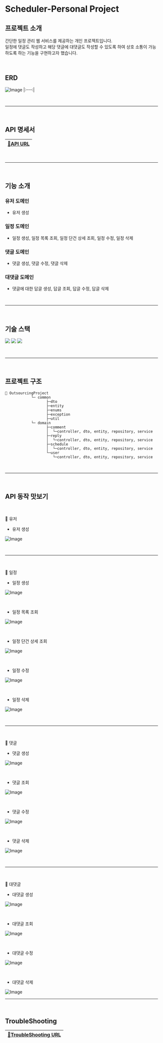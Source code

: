 # Scheduler-Personal Project
## 프로젝트 소개
간단한 일정 관리 웹 서비스를 제공하는 개인 프로젝트입니다.<br>
일정에 댓글도 작성하고 해당 댓글에 대댓글도 작성할 수 있도록 하여 상호 소통이 가능하도록 하는 기능을 구현하고자 했습니다.
<br>

<br>

## ERD
![Image](https://github.com/user-attachments/assets/ba6b90a0-e93f-44a1-be81-eb5040466a42)
|:---:|

<br>

-----

<br>

## API 명세서
|[🔗API URL](https://www.notion.so/teamsparta/API-ERD-1e62dc3ef51481bf920bcf6fd64be831)
|:---:|

<br>

-----

<br>

## 기능 소개

### 유저 도메인
- 유저 생성<br>

### 일정 도메인
- 일정 생성, 일정 목록 조회, 일정 단건 상세 조회, 일정 수정, 일정 삭제<br>

### 댓글 도메인
- 댓글 생성, 댓글 수정, 댓글 삭제<br>

### 대댓글 도메인
- 댓글에 대한 답글 생성, 답글 조회, 답글 수정, 답글 삭제<br>

<br>

-----

<br>

## 기술 스택
<img src="https://img.shields.io/badge/java-007396?style=for-the-badge&logo=OpenJDK&logoColor=white"> <img src="https://img.shields.io/badge/springboot-6DB33F?style=for-the-badge&logo=springboot&logoColor=white"> <img src="https://img.shields.io/badge/MySQL-4479A1?style=for-the-badge&logo=MySQL&logoColor=white"> 

<br>

-----

<br>

## 프로젝트 구조
```bas      
📁 OutsourcingProject
            └─ common
                   ├─dto
                   ├─entity
                   ├─enums
                   ├─exception
                   ├─util
            └─ domain
                   ├─comment
                   │  └─controller, dto, entity, repository, service
                   ├─reply
                   │  └─controller, dto, entity, repository, service
                   ├─schedule
                   │  └─controller, dto, entity, repository, service
                   └─user
                      └─controller, dto, entity, repository, service
```

<br>

-----

<br>

## API 동작 맛보기

<br>

📍 유저

* 유저 생성

![Image](https://github.com/user-attachments/assets/6739f2e7-2878-4562-b4cb-979721f180b4)

<br>

-----

<br>

📍 일정

* 일정 생성

![Image](https://github.com/user-attachments/assets/8205fbb7-5fb4-4afc-ab93-403cc4445391)

<br>

* 일정 목록 조회

![Image](https://github.com/user-attachments/assets/a79017db-a9f5-49aa-8e53-34368716ed48)

<br>

* 일정 단건 상세 조회

![Image](https://github.com/user-attachments/assets/5c2015f5-02d9-475a-ae71-d587e242c52b)

<br>

* 일정 수정

![Image](https://github.com/user-attachments/assets/31c5ff9b-b6f3-4a5c-9cb4-69770df4ecff)

<br>

* 일정 삭제

![Image](https://github.com/user-attachments/assets/3ca31938-4f81-4904-b5ae-fca1e6490c02)

<br>

-----

<br>

📍 댓글

* 댓글 생성

![Image](https://github.com/user-attachments/assets/70a14c6e-648e-4191-bd92-6d850850a60c)

<br>

* 댓글 조회

![Image](https://github.com/user-attachments/assets/5fd7a9f8-7624-4c51-9096-202a1c8ba617)

<br>

* 댓글 수정

![Image](https://github.com/user-attachments/assets/d3be5cbb-82c6-4aa5-a843-726beea50885)

<br>

* 댓글 삭제

![Image](https://github.com/user-attachments/assets/c4ecfa71-f663-45ab-8d05-7430ee7c8987)

<br>

-----

<br>

📍 대댓글

* 대댓글 생성

![Image](https://github.com/user-attachments/assets/85821e3f-0fe7-49bf-8247-29cf112f8581)

<br>

* 대댓글 조회

![Image](https://github.com/user-attachments/assets/ef92a264-f370-4da4-bd13-65440b1d49b2)

<br>

* 대댓글 수정

![Image](https://github.com/user-attachments/assets/f8b739cf-145b-4195-80b2-97a26728447f)

<br>

* 대댓글 삭제

![Image](https://github.com/user-attachments/assets/5cb7fb91-aad5-4a8a-ba86-36f80e478022)

-----

<br>

## TroubleShooting

|[🔗TroubleShooting URL](https://velog.io/@jess_kim/%EB%B3%B8-%EC%BA%A0%ED%94%8457%EC%9D%BC%EC%B0%A8)
|:---:|

<br>

<br>
<br>
